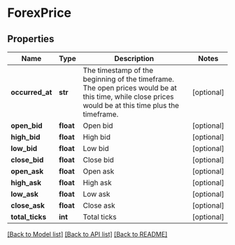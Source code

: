 # ForexPrice

## Properties
Name | Type | Description | Notes
------------ | ------------- | ------------- | -------------
**occurred_at** | **str** | The timestamp of the beginning of the timeframe. The open prices would be at this time, while close prices would be at this time plus the timeframe. | [optional] 
**open_bid** | **float** | Open bid | [optional] 
**high_bid** | **float** | High bid | [optional] 
**low_bid** | **float** | Low bid | [optional] 
**close_bid** | **float** | Close bid | [optional] 
**open_ask** | **float** | Open ask | [optional] 
**high_ask** | **float** | High ask | [optional] 
**low_ask** | **float** | Low ask | [optional] 
**close_ask** | **float** | Close ask | [optional] 
**total_ticks** | **int** | Total ticks | [optional] 

[[Back to Model list]](../README.md#documentation-for-models) [[Back to API list]](../README.md#documentation-for-api-endpoints) [[Back to README]](../README.md)


